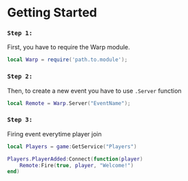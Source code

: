 # Getting Started

### `Step 1:`
First, you have to require the Warp module.

```lua
local Warp = require('path.to.module');
```

### `Step 2:`
Then, to create a new event you have to use `.Server` function

```lua
local Remote = Warp.Server("EventName");
```

### `Step 3:`
Firing event everytime player join

```lua
local Players = game:GetService("Players")

Players.PlayerAdded:Connect(function(player)
    Remote:Fire(true, player, "Welcome!")
end)
```